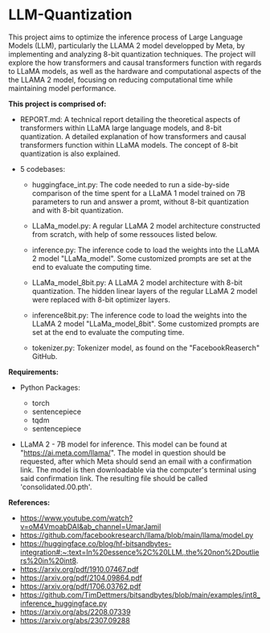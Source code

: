 # LLM-Quantization

This project aims to optimize the inference process of Large Language Models (LLM), particularly the LLAMA 2 model developped by Meta, by implementing and analyzing 8-bit quantization techniques. The project will explore the how transformers and causal transformers function with regards to LLaMA models, as well as the hardware and computational aspects of the the LLAMA 2 model, focusing on reducing computational time while maintaining model performance.

**This project is comprised of:**
    
- REPORT.md: A technical report detailing the theoretical aspects of transformers within LLaMA large language models, and 8-bit quantization. A detailed explanation of how transformers and causal transformers function within LLaMA models. The concept of 8-bit quantization is also explained. 

- 5 codebases:

    - huggingface_int.py: 
        The code needed to run a side-by-side comparison of the time spent for a LLaMA 1 model trained on 7B parameters to run and answer a promt, without 8-bit quantization and with 8-bit quantization.
        
    - LLaMa_model.py:
        A regular LLaMA 2 model architecture constructed from scratch, with help of some ressouces listed below.
        
    - inference.py: 
        The inference code to load the weights into the LLaMA 2 model "LLaMa_model". Some customized prompts are set at the end to evaluate the computing time.
        
    - LLaMa_model_8bit.py: 
        A LLaMA 2 model architecture with 8-bit quantization. The hidden linear layers of the regular LLaMA 2 model were replaced with 8-bit optimizer layers. 
   
    - inference8bit.py:
        The inference code to load the weights into the LLaMA 2 model "LLaMa_model_8bit". Some customized prompts are set at the end to evaluate the computing time.
    
    - tokenizer.py: 
        Tokenizer model, as found on the "FacebookReaserch" GitHub.
        
**Requirements:**

- Python Packages:
    - torch
    - sentencepiece
    - tqdm
    - sentencepiece

- LLaMA 2 - 7B model for inference. This model can be found at "https://ai.meta.com/llama/". The model in question should be requested, after which Meta should send an email with a confirmation link. The model is then downloadable via the computer's terminal using said confirmation link. The resulting file should be called 'consolidated.00.pth'. 


**References:**

- https://www.youtube.com/watch?v=oM4VmoabDAI&ab_channel=UmarJamil
- https://github.com/facebookresearch/llama/blob/main/llama/model.py
- https://huggingface.co/blog/hf-bitsandbytes-integration#:~:text=In%20essence%2C%20LLM.,the%20non%2Doutliers%20in%20int8.
- https://arxiv.org/pdf/1910.07467.pdf
- https://arxiv.org/pdf/2104.09864.pdf
- https://arxiv.org/pdf/1706.03762.pdf
- https://github.com/TimDettmers/bitsandbytes/blob/main/examples/int8_inference_huggingface.py
- https://arxiv.org/abs/2208.07339
- https://arxiv.org/abs/2307.09288


